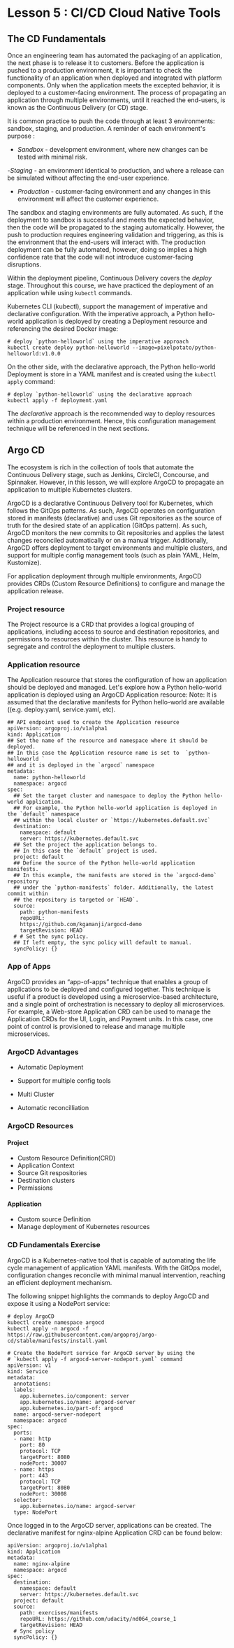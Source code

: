 # Lesson 5 : CI/CD Cloud Native Tools

## The CD Fundamentals

Once an engineering team has automated the packaging of an application, the next phase is to release it to customers. Before the application is pushed to a production environment, it is important to check the functionality of an application when deployed and integrated with platform components. Only when the application meets the excepted behavior, it is deployed to a customer-facing environment. The process of propagating an application through multiple environments, until it reached the end-users, is known as the Continuous Delivery (or CD) stage.

It is common practice to push the code through at least 3 environments: sandbox, staging, and production. A reminder of each environment's purpose :

 - *Sandbox* - development environment, where new changes can be tested with minimal risk.

-*Staging* - an environment identical to production, and where a release can be simulated without affecting the end-user experience.

- *Production* - customer-facing environment and any changes in this environment will affect the customer experience.

The sandbox and staging environments are fully automated. As such, if the deployment to sandbox is successful and meets the expected behavior, then the code will be propagated to the staging automatically. However, the push to production requires engineering validation and triggering, as this is the environment that the end-users will interact with. The production deployment can be fully automated, however, doing so implies a high confidence rate that the code will not introduce customer-facing disruptions.

Within the deployment pipeline, Continuous Delivery covers the *deploy* stage. Throughout this course, we have practiced the deployment of an application while using `kubectl` commands.

Kubernetes CLI (kubectl), support the management of imperative and declarative configuration. With the imperative approach, a Python hello-world application is deployed by creating a Deployment resource and referencing the desired Docker image:

```
# deploy `python-helloworld` using the imperative approach
kubectl create deploy python-helloworld --image=pixelpotato/python-helloworld:v1.0.0
```

On the other side, with the declarative approach, the Python hello-world Deployment is store in a YAML manifest and is created using the `kubectl apply` command:

```
# deploy `python-helloworld` using the declarative approach
kubectl apply -f deployment.yaml
```
 The _declarative_ approach is the recommended way to deploy resources within a production environment. Hence, this configuration management technique will be referenced in the next sections.

 ## Argo CD

 The ecosystem is rich in the collection of tools that automate the Continuous Delivery stage, such as Jenkins, CircleCI, Concourse, and Spinnaker. However, in this lesson, we will explore ArgoCD to propagate an application to multiple Kubernetes clusters.

ArgoCD is a declarative Continuous Delivery tool for Kubernetes, which follows the GitOps patterns. As such, ArgoCD operates on configuration stored in manifests (declarative) and uses Git repositories as the source of truth for the desired state of an application (GitOps pattern). As such, ArgoCD monitors the new commits to Git repositories and applies the latest changes reconciled automatically or on a manual trigger. Additionally, ArgoCD offers deployment to target environments and multiple clusters, and support for multiple config management tools (such as plain YAML, Helm, Kustomize).

For application deployment through multiple environments, ArgoCD provides CRDs (Custom Resource Definitions) to configure and manage the application release.

### Project resource

The Project resource is a CRD that provides a logical grouping of applications, including access to source and destination repositories, and permissions to resources within the cluster. This resource is handy to segregate and control the deployment to multiple clusters.

### Application resource

The Application resource that stores the configuration of how an application should be deployed and managed.
Let's explore how a Python hello-world application is deployed using an ArgoCD Application resource: Note: It is assumed that the declarative manifests for Python hello-world are available ((e.g. deploy.yaml, service.yaml, etc).

```
## API endpoint used to create the Application resource
apiVersion: argoproj.io/v1alpha1
kind: Application
## Set the name of the resource and namespace where it should be deployed.
## In this case the Application resource name is set to  `python-helloworld `
## and it is deployed in the `argocd` namespace
metadata:
  name: python-helloworld
  namespace: argocd
spec:
  ## Set the target cluster and namespace to deploy the Python hello-world application.
  ## For example, the Python hello-world application is deployed in the `default` namespace
  ## within the local cluster or `https://kubernetes.default.svc`
  destination:
    namespace: default
    server: https://kubernetes.default.svc
  ## Set the project the application belongs to.
  ## In this case the `default` project is used.
  project: default
  ## Define the source of the Python hello-world application manifests.
  ## In this example, the manifests are stored in the `argocd-demo` repository
  ## under the `python-manifests` folder. Additionally, the latest commit within
  ## the repository is targeted or `HEAD`.
  source:
    path: python-manifests
    repoURL:
    https://github.com/kgamanji/argocd-demo
    targetRevision: HEAD
  # # Set the sync policy.
  ## If left empty, the sync policy will default to manual.
  syncPolicy: {}
```

### App of Apps

ArgoCD provides an “app-of-apps” technique that enables a group of applications to be deployed and configured together. This technique is useful if a product is developed using a microservice-based architecture, and a single point of orchestration is necessary to deploy all microservices. For example, a Web-store Application CRD can be used to manage the Application CRDs for the UI, Login, and Payment units. In this case, one point of control is provisioned to release and manage multiple microservices.

### ArgoCD Advantages

- Automatic Deployment

- Support for multiple config tools

- Multi Cluster

- Automatic reconcilliation

### ArgoCD Resources

#### Project

-  Custom Resource Definition(CRD)
- Application Context
 - Source Git respositories
 - Destination clusters
 - Permissions

#### Application

- Custom source Definition
- Manage deployment of Kubernetes resources


### CD Fundamentals Exercise

ArgoCD is a Kubernetes-native tool that is capable of automating the life cycle management of application YAML manifests. With the GitOps model, configuration changes reconcile with minimal manual intervention, reaching an efficient deployment mechanism.

The following snippet highlights the commands to deploy ArgoCD and expose it using a NodePort service:

```
# deploy ArgoCD
kubectl create namespace argocd
kubectl apply -n argocd -f https://raw.githubusercontent.com/argoproj/argo-cd/stable/manifests/install.yaml
```

```
# Create the NodePort service for ArgoCD server by using the
# `kubectl apply -f argocd-server-nodeport.yaml` command
apiVersion: v1
kind: Service
metadata:
  annotations:
  labels:
    app.kubernetes.io/component: server
    app.kubernetes.io/name: argocd-server
    app.kubernetes.io/part-of: argocd
  name: argocd-server-nodeport
  namespace: argocd
spec:
  ports:
  - name: http
    port: 80
    protocol: TCP
    targetPort: 8080
    nodePort: 30007
  - name: https
    port: 443
    protocol: TCP
    targetPort: 8080
    nodePort: 30008
  selector:
    app.kubernetes.io/name: argocd-server
  type: NodePort
```

Once logged in to the ArgoCD server, applications can be created. The declarative manifest for nginx-alpine Application CRD can be found below:

```
apiVersion: argoproj.io/v1alpha1
kind: Application
metadata:
  name: nginx-alpine
  namespace: argocd
spec:
  destination:
    namespace: default
    server: https://kubernetes.default.svc
  project: default
  source:
    path: exercises/manifests
    repoURL: https://github.com/udacity/nd064_course_1
    targetRevision: HEAD
  # Sync policy
  syncPolicy: {}
```




